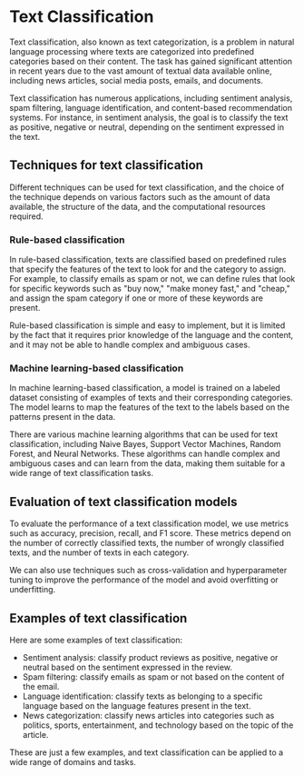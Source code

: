 # Text Classification

Text classification, also known as text categorization, is a problem in natural language processing where texts are categorized into predefined categories based on their content. The task has gained significant attention in recent years due to the vast amount of textual data available online, including news articles, social media posts, emails, and documents.

Text classification has numerous applications, including sentiment analysis, spam filtering, language identification, and content-based recommendation systems. For instance, in sentiment analysis, the goal is to classify the text as positive, negative or neutral, depending on the sentiment expressed in the text.

## Techniques for text classification

Different techniques can be used for text classification, and the choice of the technique depends on various factors such as the amount of data available, the structure of the data, and the computational resources required.

### Rule-based classification

In rule-based classification, texts are classified based on predefined rules that specify the features of the text to look for and the category to assign. For example, to classify emails as spam or not, we can define rules that look for specific keywords such as "buy now," "make money fast," and "cheap," and assign the spam category if one or more of these keywords are present.

Rule-based classification is simple and easy to implement, but it is limited by the fact that it requires prior knowledge of the language and the content, and it may not be able to handle complex and ambiguous cases.

### Machine learning-based classification

In machine learning-based classification, a model is trained on a labeled dataset consisting of examples of texts and their corresponding categories. The model learns to map the features of the text to the labels based on the patterns present in the data.

There are various machine learning algorithms that can be used for text classification, including Naive Bayes, Support Vector Machines, Random Forest, and Neural Networks. These algorithms can handle complex and ambiguous cases and can learn from the data, making them suitable for a wide range of text classification tasks.

## Evaluation of text classification models

To evaluate the performance of a text classification model, we use metrics such as accuracy, precision, recall, and F1 score. These metrics depend on the number of correctly classified texts, the number of wrongly classified texts, and the number of texts in each category.

We can also use techniques such as cross-validation and hyperparameter tuning to improve the performance of the model and avoid overfitting or underfitting.

## Examples of text classification

Here are some examples of text classification:

* Sentiment analysis: classify product reviews as positive, negative or neutral based on the sentiment expressed in the review.
* Spam filtering: classify emails as spam or not based on the content of the email.
* Language identification: classify texts as belonging to a specific language based on the language features present in the text.
* News categorization: classify news articles into categories such as politics, sports, entertainment, and technology based on the topic of the article.

These are just a few examples, and text classification can be applied to a wide range of domains and tasks.
